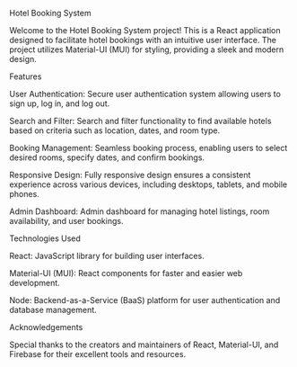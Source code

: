 Hotel Booking System

Welcome to the Hotel Booking System project! This is a React application designed to facilitate hotel bookings with an intuitive user interface. The project utilizes Material-UI (MUI) for styling, providing a sleek and modern design.

Features

User Authentication: Secure user authentication system allowing users to sign up, log in, and log out.  

Search and Filter: Search and filter functionality to find available hotels based on criteria such as location, dates, and room type. 

Booking Management: Seamless booking process, enabling users to select desired rooms, specify dates, and confirm bookings.

Responsive Design: Fully responsive design ensures a consistent experience across various devices, including desktops, tablets, and mobile phones. 

Admin Dashboard: Admin dashboard for managing hotel listings, room availability, and user bookings.

Technologies Used

React: JavaScript library for building user interfaces. 

Material-UI (MUI): React components for faster and easier web development. 

Node: Backend-as-a-Service (BaaS) platform for user authentication and database management.


Acknowledgements

Special thanks to the creators and maintainers of React, Material-UI, and Firebase for their excellent tools and resources.
